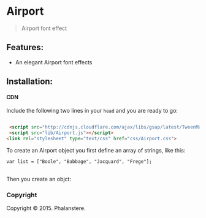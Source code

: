 # Airport
> Airport font effect


## Features:

- An elegant Airport font effects


## Installation:

#### CDN

Include the following two lines in your `head` and you are ready to go:
```html

 <script src="http://cdnjs.cloudflare.com/ajax/libs/gsap/latest/TweenMax.min.js"></script>
 <script src="lib/Airport.js"></script>
<link rel="stylesheet" type="text/css" href="css/Airport.css">


```
To create an Airport object you first define an array of strings, like this:


```html
var list = ["Boole", "Babbage", "Jacquard", "Frege"]; 
	
```

Then you create an objct:  


### Copyright

Copyright &copy; 2015. Phalanstere.